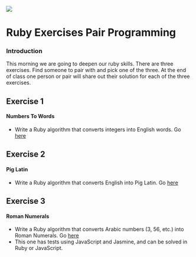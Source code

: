 <!--
Creator: Alex White
Market: SF
-->

![](https://ga-dash.s3.amazonaws.com/production/assets/logo-9f88ae6c9c3871690e33280fcf557f33.png)

# Ruby Exercises Pair Programming

### Introduction


This morning we are going to deepen our ruby skills. There are three exercises. Find someone to pair with and pick
one of the three. At the end of class one person or pair will share out their solution for each of the three exercises.

## Exercise 1

#### Numbers To Words

- Write a Ruby algorithm that converts integers into English words. Go [here](https://github.com/sf-wdi-29/number-to-words)

## Exercise 2

#### Pig Latin

- Write a Ruby algorithm that converts English into Pig Latin. Go [here](https://github.com/sf-wdi-29/pig_latin)

## Exercise 3

#### Roman Numerals

- Write a Ruby algorithm that converts Arabic numbers (3, 56, etc.) into Roman Numerals. Go [here](https://github.com/sf-wdi-29/roman_js)
- This one has tests using JavaScript and Jasmine, and can be solved in Ruby or JavaScript.
